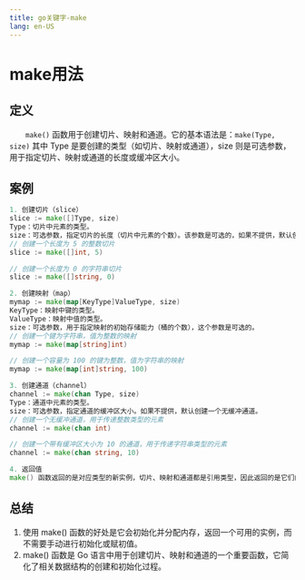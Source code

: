 ```yaml
---
title: go关键字-make
lang: en-US
---
```

# make用法

## 定义
&emsp;&emsp;`make()` 函数用于创建切片、映射和通道。它的基本语法是：`make(Type, size)`
其中 Type 是要创建的类型（如切片、映射或通道），size 则是可选参数，用于指定切片、映射或通道的长度或缓冲区大小。

## 案例
```go
1. 创建切片（slice）
slice := make([]Type, size)
Type：切片中元素的类型。
size：可选参数，指定切片的长度（切片中元素的个数）。该参数是可选的，如果不提供，默认创建一个长度为 0 的切片。
// 创建一个长度为 5 的整数切片
slice := make([]int, 5)

// 创建一个长度为 0 的字符串切片
slice := make([]string, 0)

2. 创建映射（map）
mymap := make(map[KeyType]ValueType, size)
KeyType：映射中键的类型。
ValueType：映射中值的类型。
size：可选参数，用于指定映射的初始存储能力（桶的个数），这个参数是可选的。
// 创建一个键为字符串，值为整数的映射
mymap := make(map[string]int)

// 创建一个容量为 100 的键为整数，值为字符串的映射
mymap := make(map[int]string, 100)

3. 创建通道（channel）
channel := make(chan Type, size)
Type：通道中元素的类型。
size：可选参数，指定通道的缓冲区大小。如果不提供，默认创建一个无缓冲通道。
// 创建一个无缓冲通道，用于传递整数类型的元素
channel := make(chan int)

// 创建一个带有缓冲区大小为 10 的通道，用于传递字符串类型的元素
channel := make(chan string, 10)

4. 返回值
make() 函数返回的是对应类型的新实例，切片、映射和通道都是引用类型，因此返回的是它们的引用（指针）。

```

## 总结
1. 使用 make() 函数的好处是它会初始化并分配内存，返回一个可用的实例，而不需要手动进行初始化或赋初值。
2. make() 函数是 Go 语言中用于创建切片、映射和通道的一个重要函数，它简化了相关数据结构的创建和初始化过程。